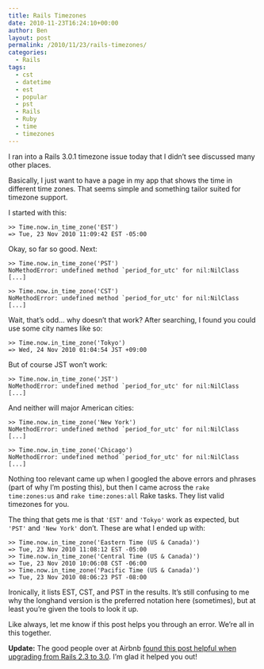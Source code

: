 ```yaml
---
title: Rails Timezones
date: 2010-11-23T16:24:10+00:00
author: Ben
layout: post
permalink: /2010/11/23/rails-timezones/
categories:
  - Rails
tags:
  - cst
  - datetime
  - est
  - popular
  - pst
  - Rails
  - Ruby
  - time
  - timezones
---
```

I ran into a Rails 3.0.1 timezone issue today that I didn&#8217;t see discussed many other places.

Basically, I just want to have a page in my app that shows the time in different time zones. That seems simple and something tailor suited for timezone support.

I started with this:

```irb
>> Time.now.in_time_zone('EST')
=> Tue, 23 Nov 2010 11:09:42 EST -05:00
```

Okay, so far so good. Next:

```irb
>> Time.now.in_time_zone('PST')
NoMethodError: undefined method `period_for_utc' for nil:NilClass
[...]
```
```irb
>> Time.now.in_time_zone('CST')
NoMethodError: undefined method `period_for_utc' for nil:NilClass
[...]
```

Wait, that&#8217;s odd... why doesn&#8217;t that work? After searching, I found you could use some city names like so:

```irb
>> Time.now.in_time_zone('Tokyo')
=> Wed, 24 Nov 2010 01:04:54 JST +09:00
```

But of course JST won&#8217;t work:

```irb
>> Time.now.in_time_zone('JST')
NoMethodError: undefined method `period_for_utc' for nil:NilClass
[...]
```

And neither will major American cities:

```irb
>> Time.now.in_time_zone('New York')
NoMethodError: undefined method `period_for_utc' for nil:NilClass
[...]
```
```irb
>> Time.now.in_time_zone('Chicago')
NoMethodError: undefined method `period_for_utc' for nil:NilClass
[...]
```

Nothing too relevant came up when I googled the above errors and phrases (part of why I&#8217;m posting this), but then I came across the `rake time:zones:us` and `rake time:zones:all` Rake tasks. They list valid timezones for you.

The thing that gets me is that `'EST'` and `'Tokyo'` work as expected, but `'PST'` and `'New York'` don&#8217;t. These are what I ended up with:

```irb
>> Time.now.in_time_zone('Eastern Time (US & Canada)')
=> Tue, 23 Nov 2010 11:08:12 EST -05:00
>> Time.now.in_time_zone('Central Time (US & Canada)')
=> Tue, 23 Nov 2010 10:06:08 CST -06:00
>> Time.now.in_time_zone('Pacific Time (US & Canada)')
=> Tue, 23 Nov 2010 08:06:23 PST -08:00
```

Ironically, it lists EST, CST, and PST in the results. It&#8217;s still confusing to me why the longhand version is the preferred notation here (sometimes), but at least you&#8217;re given the tools to look it up.

Like always, let me know if this post helps you through an error. We&#8217;re all in this together.

**Update:** The good people over at Airbnb <a href="http://nerds.airbnb.com/upgrading-airbnb-from-rails-23-to-rails-30" target="_blank">found this post helpful when upgrading from Rails 2.3 to 3.0</a>. I&#8217;m glad it helped you out!
